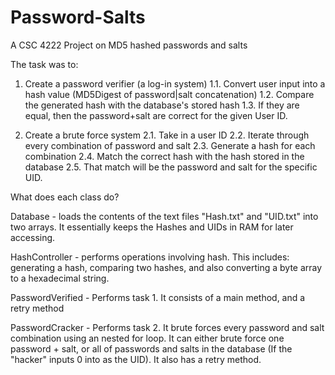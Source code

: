 # Password-Salts
A CSC 4222 Project on MD5 hashed passwords and salts

The task was to:
1) Create a password verifier (a log-in system)
1.1. Convert user input into a hash value (MD5Digest of password|salt concatenation)
1.2. Compare the generated hash with the database's stored hash
1.3. If they are equal, then the password+salt are correct for the given User ID.

2) Create a brute force system
2.1. Take in a user ID
2.2. Iterate through every combination of password and salt
2.3. Generate a hash for each combination
2.4. Match the correct hash with the hash stored in the database
2.5. That match will be the password and salt for the specific UID.

What does each class do?

Database - loads the contents of the text files "Hash.txt" and "UID.txt" into two arrays. It essentially keeps the Hashes and UIDs in RAM for later accessing.

HashController - performs operations involving hash. This includes: generating a hash, comparing two hashes, and also converting a byte array to a hexadecimal string.

PasswordVerified - Performs task 1. It consists of a main method, and a retry method

PasswordCracker - Performs task 2. It brute forces every password and salt combination using an nested for loop. It can either brute force one password + salt, or all of passwords and salts in the database (If the "hacker" inputs 0 into as the UID). It also has a retry method.
